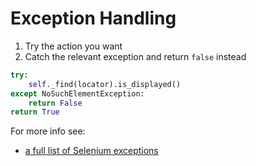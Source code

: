 # Exception Handling

1. Try the action you want
2. Catch the relevant exception and return `false` instead

```python
try:
    self._find(locator).is_displayed()
except NoSuchElementException:
    return False
return True
```

For more info see:

+ [a full list of Selenium exceptions](https://selenium-python.readthedocs.io/api.html#module-selenium.common.exceptions)


